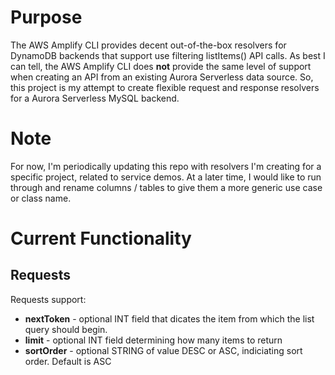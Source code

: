 # Purpose

The AWS Amplify CLI provides decent out-of-the-box resolvers for DynamoDB backends that support use filtering 
listItems() API calls. As best I can tell, the AWS Amplify CLI does **not** provide the same level of support 
when creating an API from an existing Aurora Serverless data source. So, this project is my attempt to create
flexible request and response resolvers for a Aurora Serverless MySQL backend. 

# Note

For now, I'm periodically updating this repo with resolvers I'm creating for a specific project, related to
service demos. At a later time, I would like to run through and rename columns / tables to give them a more
generic use case or class name. 

# Current Functionality

## Requests

Requests support: 

* **nextToken** - optional INT field that dicates the item from which the list query should begin. 
* **limit** - optional INT field determining how many items to return
* **sortOrder** - optional STRING of value DESC or ASC, indiciating sort order. Default is ASC
